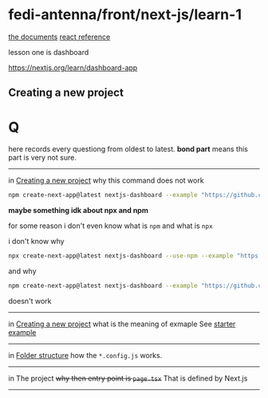 # fedi-antenna/front/next-js/learn-1

[the documents](https://nextjs.org/docs)
[react reference](https://react.dev/reference/react)

lesson one is dashboard

https://nextjs.org/learn/dashboard-app

## Creating a new project





# Q

here records every questiong from oldest to latest.
**bond part** means this part is very not sure.

----

in [Creating a new project](./README.md#creating-a-new-project)
why this command does not work
```sh
npm create-next-app@latest nextjs-dashboard --example "https://github.com/vercel/next-learn/tree/main/dashboard/starter-example"
```
**maybe something idk about npx and npm**

for some reason i don't even know what is `npm` and what is `npx`

i don't know why 
```sh
npx create-next-app@latest nextjs-dashboard --use-npm --example "https://github.com/vercel/next-learn/tree/main/dashboard/starter-example"
```
and why 
```sh
npm create-next-app@latest nextjs-dashboard --example "https://github.com/vercel/next-learn/tree/main/dashboard/starter-example"
```
doesn't work

----

in [Creating a new project](./README.md#creating-a-new-project)
what is the meaning of exmaple
See [starter example](https://github.com/vercel/next-learn/tree/main/dashboard/starter-example)

----

in [Folder structure](./next.js.md#folder-structure)
how the `*.config.js` works.

----

in The project
~~why then entry point is `page.tsx`~~
That is defined by Next.js

----

